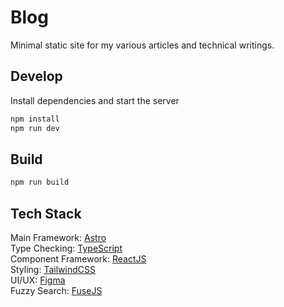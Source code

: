 # Blog
Minimal static site for my various articles and technical writings.

## Develop
Install dependencies and start the server
```bash
npm install
npm run dev
```

## Build
```bash
npm run build
```

## Tech Stack
Main Framework: [Astro](https://astro.build/)  
Type Checking: [TypeScript](https://www.typescriptlang.org/)  
Component Framework: [ReactJS](https://reactjs.org/)  
Styling: [TailwindCSS](https://tailwindcss.com/)  
UI/UX: [Figma](https://figma.com)  
Fuzzy Search: [FuseJS](https://fusejs.io/)  
